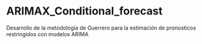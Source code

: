 # ARIMAX_Conditional_forecast
Desarrollo de la metodologia de Guerrero para la estimación de pronosticos restringidos con modelos ARIMA
